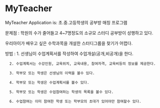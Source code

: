 # MyTeacher
MyTeacher Application is: 초.중.고등학생의 공부방 매칭 프로그램 

문제점 : 학원의 수가 줄어들고 4~7명정도의 소규모 스터디 공부방이 성행하고 있다.

우리아이가 배우고 싶은 수학과목을 개설한 스터디그룹을 찾기가 어렵다.

방법 : 1. 선생님이 수업계획서를 작성하여 수업개설(공개,비공개)을 한다.

	  2. 수업계획서는 수강인원, 교육위치, 교육내용, 참여자격, 교육비등의 정보를 제공한다.
	  
	  3. 학부모 또는 학생은 선생님의 이력을 볼수 있다.
	  
	  4. 학부모 또는 학생은 수업계획서를 볼수 있다.
	  
	  5. 학부모 또는 학생은 수업참여하는 학생의 목록을 볼수 있다.
	  
	  6. 수업참여는 이미 참여한 학생 또는 학부모의 초대가 있어야만 참여할수 있다.
	  

